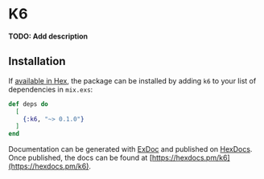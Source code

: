 # K6

**TODO: Add description**

## Installation

If [available in Hex](https://hex.pm/docs/publish), the package can be installed
by adding `k6` to your list of dependencies in `mix.exs`:

```elixir
def deps do
  [
    {:k6, "~> 0.1.0"}
  ]
end
```

Documentation can be generated with [ExDoc](https://github.com/elixir-lang/ex_doc)
and published on [HexDocs](https://hexdocs.pm). Once published, the docs can
be found at [https://hexdocs.pm/k6](https://hexdocs.pm/k6).

